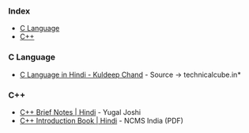 ### Index

 * [C Language](#c)
 * [C++](#cpp)



### <a id="c"></a>C Language

* [C Language in Hindi - Kuldeep Chand](https://drive.google.com/file/d/1uS1weTyWshzvuIlvwuew5Cma7U1r2h7w/view) - Source -> technicalcube.in*



### <a id="cpp"></a>C++

* [C++ Brief Notes \| Hindi](https://ehindistudy.com/2020/12/01/cpp-notes-in-hindi/) - Yugal Joshi
* [C++ Introduction Book \| Hindi](https://ncsmindia.com/wp-content/uploads/2012/04/c++-hindi.pdf) - NCMS India (PDF)
